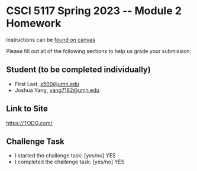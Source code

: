 # CSCI 5117 Spring 2023 -- Module 2 Homework


Instructions can be [found on canvas](https://canvas.umn.edu/courses/355584/pages/homework-2)

Please fill out all of the following sections to help us grade your submission:

## Student (to be completed individually)

* First Last, x500@umn.edu
* Joshua Yang, yang7182@umn.edu

## Link to Site

<https://TODO.com/>

## Challenge Task

* I started the challenge task: [yes/no] YES
* I completed the challenge task: [yes/no] YES


